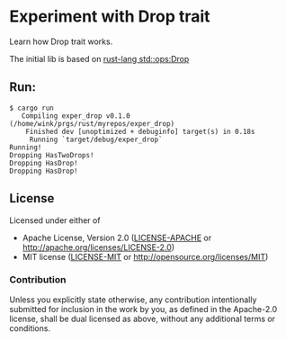 # Experiment with Drop trait

Learn how Drop trait works.

The initial lib is based on [rust-lang std::ops:Drop](https://doc.rust-lang.org/std/ops/trait.Drop.html#examples)

## Run:

```
$ cargo run
   Compiling exper_drop v0.1.0 (/home/wink/prgs/rust/myrepos/exper_drop)
    Finished dev [unoptimized + debuginfo] target(s) in 0.18s
     Running `target/debug/exper_drop`
Running!
Dropping HasTwoDrops!
Dropping HasDrop!
Dropping HasDrop!
```

## License

Licensed under either of

- Apache License, Version 2.0 ([LICENSE-APACHE](LICENSE-APACHE) or http://apache.org/licenses/LICENSE-2.0)
- MIT license ([LICENSE-MIT](LICENSE-MIT) or http://opensource.org/licenses/MIT)

### Contribution

Unless you explicitly state otherwise, any contribution intentionally submitted
for inclusion in the work by you, as defined in the Apache-2.0 license, shall
be dual licensed as above, without any additional terms or conditions.
